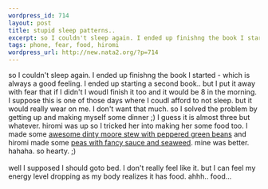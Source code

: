 ```yaml
--- 
wordpress_id: 714
layout: post
title: stupid sleep patterns..
excerpt: so I couldn't sleep again. I ended up finishng the book I started - which is always a good feeling. I ended up starting a second book.. but I put it away with fear that if I didn't I woudl finish it too and it would be 8 in the morning. I suppose this is one of those days where I coudl afford to not sleep. but it would really wear on me. I don't want that much. so I solved the problem by getti...
tags: phone, fear, food, hiromi
wordpress_url: http://new.nata2.org/?p=714
---
```

so I couldn't sleep again. I ended up finishng the book I started - which is always a good feeling. I ended up starting a second book.. but I put it away with fear that if I didn't I woudl finish it too and it would be 8 in the morning. I suppose this is one of those days where I coudl afford to not sleep. but it would really wear on me. I don't want that much. so I solved the problem by getting up and making myself some dinner ;) I guess it is almost three but whatever. hiromi was up so I tricked her into making her some food too. I made some <a href="http://www.nata2.info/?path=pictures%2Fmisc%2Fphone_camera%2Fphotolog&amp;img=1073290732-t610%282%29.jpg">awesome dinty moore stew with peppered green beans</a> and hiromi made some <a href="http://www.nata2.info/?path=pictures%2Fmisc%2Fphone_camera%2Fphotolog&amp;img=1073290836-t610%282%29.jpg">peas with fancy sauce and seaweed</a>. mine was better. hahaha. so hearty. ;) <br/><br/>well I supposed I should goto bed. I don't really feel like it. but I can feel my energy level dropping as my body realizes it has food. ahhh.. food... 
